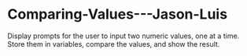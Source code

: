 # Comparing-Values---Jason-Luis
Display prompts for the user to input two numeric values, one at a time. Store them in variables, compare the values, and show the result. 
